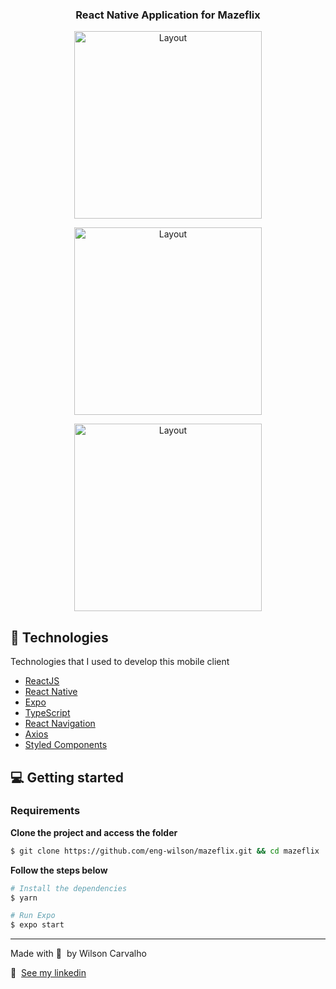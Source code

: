 

<h3 align="center">
  React Native Application for Mazeflix
</h3>

<p align="center">
  <img alt="Layout" width=300 src="https://i.imgur.com/0YLmZj2.png">
</p>

<p align="center">
  <img alt="Layout" width=300 src="https://i.imgur.com/kM4BFfK.png">
</p>

<p align="center">
  <img alt="Layout" width=300 src="https://i.imgur.com/MQo8lpA.png">
</p>

## 🚀 Technologies

Technologies that I used to develop this mobile client

- [ReactJS](https://reactjs.org/)
- [React Native](https://reactnative.dev/)
- [Expo](https://expo.io/)
- [TypeScript](https://www.typescriptlang.org/)
- [React Navigation](https://reactnavigation.org/)
- [Axios](https://axios-http.com/)
- [Styled Components](https://styled-components.com/)


## 💻 Getting started

### Requirements


**Clone the project and access the folder**

```bash
$ git clone https://github.com/eng-wilson/mazeflix.git && cd mazeflix
```

**Follow the steps below**

```bash
# Install the dependencies
$ yarn

# Run Expo
$ expo start
```
---

Made with 🖤&nbsp; by Wilson Carvalho

👋 &nbsp;[See my linkedin](https://www.linkedin.com/in/dev-wilson/)

